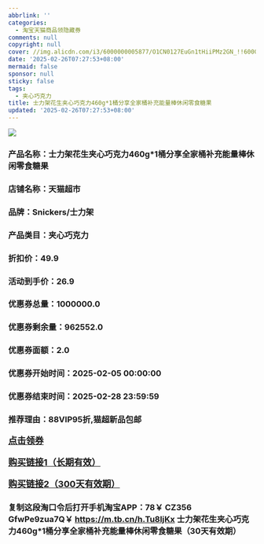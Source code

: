 ```yaml
---
abbrlink: ''
categories:
  - 淘宝天猫商品领隐藏券
comments: null
copyright: null
cover: //img.alicdn.com/i3/6000000005877/O1CN0127EuGn1tHiiPMz2GN_!!6000000005877-0-sm.jpg
date: '2025-02-26T07:27:53+08:00'
mermaid: false
sponsor: null
sticky: false
tags:
  - 夹心巧克力
title: 士力架花生夹心巧克力460g*1桶分享全家桶补充能量棒休闲零食糖果
updated: '2025-02-26T07:27:53+08:00'
--- 
```


![](//img.alicdn.com/i3/6000000005877/O1CN0127EuGn1tHiiPMz2GN_!!6000000005877-0-sm.jpg)

### 产品名称：士力架花生夹心巧克力460g*1桶分享全家桶补充能量棒休闲零食糖果
### 店铺名称：天猫超市
### 品牌：Snickers/士力架
### 产品类目：夹心巧克力
### 折扣价：49.9
### 活动到手价：26.9
### 优惠券总量：1000000.0
### 优惠券剩余量：962552.0
### 优惠券面额：2.0
### 优惠券开始时间：2025-02-05 00:00:00	
### 优惠券结束时间：2025-02-28 23:59:59	
### 推荐理由：88VIP95折,猫超新品包邮

<p style="font-size: 18px; font-weight: bold;">
  <a href="https://uland.taobao.com/coupon/edetail?e=k5DpsGfE0wSlhHvvyUNXZfh8CuWt5YH5OVuOuRD5gLJMmdsrkidbOWBzzpT26idJIyxAItUJYyEFnuU%2FJk%2BlxsI%2F8DxeQYoZ%2BEp4X2gNsRbOrtynqUASDUzDyeBVq2CWOogTI8cvrZjyMW3eIAWKRa6LeGhgJY%2B%2F7NjcxRIBfQbVM%2Fe4LpP7Oq9ple94x%2FzCvbTyyArhTfkAxTo9BDNrMFczc8NzSMFMl9JUUlFRIV%2BKKoz%2FahSTdjW6CW2SaWtRHsHfkY5nVlAaQcAM%2Fbtha%2F4VGt1ByVbQ7oIoXxi895VwjMTi6JY3u0ih0lGeG0N9swDhlpaMEawCGruttYDvNg%3D%3D&traceId=21665f9817407225954674899d132c&union_lens=lensId%3AOPT%401740722606%40213117ee_0dd6_1954b271123_ad45%4001%40eyJmbG9vcklkIjo3MzM1NH0ie" target="_blank">点击领券</a>
</p>
<p style="font-size: 18px; font-weight: bold;">
  <a href="https://s.click.taobao.com/t?e=m%3D2%26s%3DJdqwJ3ilmIhw4vFB6t2Z2ueEDrYVVa64K7Vc7tFgwiHjf2vlNIV67kyLuerTQxoGUQTSx8a5hQf3ID%2FV1RqsF4wnCJeELi4I%2FIEn%2BS1IjHAB0ghlTd7WlZVm%2FOAUUFw71qrpxiwMoCNxc1AtbZGVSz1as9dE8xRAUY7hrUMeysSMHuv7RoNv0Q0jFsbsQ7KWthlEk5DxdFk29F%2BB4Rs3sDTnJnG%2BWHCXw6Yb1sQd%2FybNzBgXNhLVkNHkKpFAudbrjCYtYGASbzRUrFwjXfRKMROfYmExpA2104bt%2FCh0HCYEdTzoXTIFEh%2B70ftjdOIbXH%2BQH9e66Y4%3D" target="_blank">购买链接1（长期有效）</a>
</p>
<p style="font-size: 18px; font-weight: bold;">
  <a href="https://s.click.taobao.com/zSeMRYs" target="_blank">购买链接2（300天有效期）</a>
</p>

### 复制这段淘口令后打开手机淘宝APP：78￥ CZ356 GfwPe9zua7Q￥ https://m.tb.cn/h.Tu8IjKx  士力架花生夹心巧克力460g*1桶分享全家桶补充能量棒休闲零食糖果（30天有效期）
